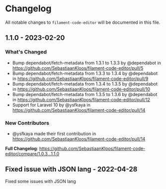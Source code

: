 # Changelog

All notable changes to `filament-code-editor` will be documented in this file.

## 1.1.0 - 2023-02-20

### What's Changed

- Bump dependabot/fetch-metadata from 1.3.1 to 1.3.3 by @dependabot in https://github.com/SebastiaanKloos/filament-code-editor/pull/5
- Bump dependabot/fetch-metadata from 1.3.3 to 1.3.4 by @dependabot in https://github.com/SebastiaanKloos/filament-code-editor/pull/9
- Bump dependabot/fetch-metadata from 1.3.4 to 1.3.5 by @dependabot in https://github.com/SebastiaanKloos/filament-code-editor/pull/10
- Bump dependabot/fetch-metadata from 1.3.5 to 1.3.6 by @dependabot in https://github.com/SebastiaanKloos/filament-code-editor/pull/12
- Support for Laravel 10 by @ysfkaya in https://github.com/SebastiaanKloos/filament-code-editor/pull/14

### New Contributors

- @ysfkaya made their first contribution in https://github.com/SebastiaanKloos/filament-code-editor/pull/14

**Full Changelog**: https://github.com/SebastiaanKloos/filament-code-editor/compare/1.0.3...1.1.0

## Fixed issue with JSON lang - 2022-04-28

Fixed some issues with JSON lang
